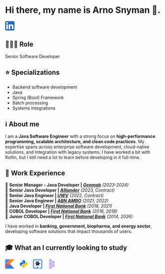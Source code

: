 # Hi there, my name is Arno Snyman 👋.
[![LINKEDIN][LINKEDIN ICON]][LINKEDIN LINK] 

## 🧑🏼‍💼 Role
Senior Software Developer

## ⭐ Specializations
- Backend software development
- Java
- Spring (Boot) Framework
- Batch processing
- Systems Integrations

## ℹ️ About me
I am a **Java Software Engineer** with a strong focus on **high-performance programming, scalable architecture, and clean code practices**. My expertise spans across enterprise software development, cloud-native solutions, and Integration with legacy systems. 
I have worked a bit with Kotlin, but I still need a lot to learn before developing in it full-time.

## 📌 Work Experience
🔹 **Senior Manager - Java Developer | _[Genmab](https://www.genmab.com/)_** *(2023-2024)*  
🔹 **Senior Java Developer | _[Alliander](https://www.alliander.com/)_** *(2023, Contract)*  
🔹 **Senior Java Engineer | _[UWV](https://www.uwv.nl/)_** *(2022, Contract)*  
🔹 **Senior Java Engineer | _[ABN AMRO](https://www.abnamro.nl/)_** *(2021, 2022)*  
🔹 **Java Developer | _[First National Bank](https://www.fnb.co.za/)_** *(2018, 2021)*  
🔹 **COBOL Developer | _[First National Bank](https://www.fnb.co.za/)_** *(2016, 2018)*  
🔹 **Junior COBOL Developer | _[First National Bank](https://www.fnb.co.za/)_** *(2014, 2026)*  

I have worked in **banking, government, biopharma, and energy sector**, developing software solutions that impact thousands of users. 

## 🎓 What an I currently looking to study
[![KOTLIN][KOTLIN ICON]][KOTLIN LINK] &ensp; [![PYTHON][PYTHON ICON]][PYTHON LINK] &ensp; [![QUARKUS][QUARKUS ICON]][QUARKUS LINK] &ensp; [![KAFKA][KAFKA ICON]][KAFKA LINK]



<!--
**arnoldus-christiaan-snyman/arnoldus-christiaan-snyman** is a ✨ _special_ ✨ repository because its `README.md` (this file) appears on your GitHub profile.

Here are some ideas to get you started:

- 🔭 I’m currently working on ...
- 🌱 I’m currently learning ...
- 👯 I’m looking to collaborate on ...
- 🤔 I’m looking for help with ...
- 💬 Ask me about ...
- 📫 How to reach me: ...
- 😄 Pronouns: ...
- ⚡ Fun fact: ...
-->



[LINKEDIN ICON]: logos/linkedin_icon.png
[KOTLIN ICON]: logos/kotlin.png
[PYTHON ICON]: logos/python.png
[QUARKUS ICON]: logos/quarkus.png
[KAFKA ICON]: logos/kafka.png

[LINKEDIN LINK]: https://www.linkedin.com/in/arno-snyman-3b64a935
[KOTLIN LINK]: https://kotlinlang.org/
[PYTHON LINK]: https://www.python.org/
[QUARKUS LINK]: https://quarkus.io/
[KAFKA LINK]: https://kafka.apache.org/
